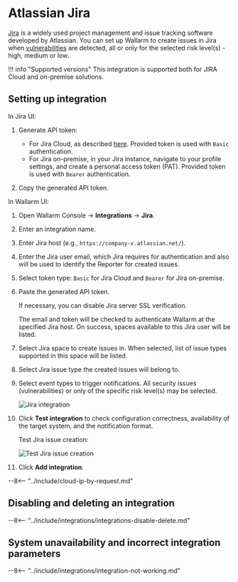 # Atlassian Jira

[Jira](https://www.atlassian.com/software/jira) is a widely used project management and issue tracking software developed by Atlassian. You can set up Wallarm to create issues in Jira when [vulnerabilities](../../../glossary-en.md#vulnerability) are detected, all or only for the selected risk level(s) - high, medium or low.

!!! info "Supported versions"
    This integration is supported both for JIRA Cloud and on-premise solutions.

## Setting up integration

In Jira UI: 

1. Generate API token: 

    * For Jira Cloud, as described [here](https://support.atlassian.com/atlassian-account/docs/manage-api-tokens-for-your-atlassian-account/#Create-an-API-token). Provided token is used with `Basic` authentication.
    * For Jira on-premise, in your Jira instance, navigate to your profile settings, and create a personal access token (PAT). Provided token is used with `Bearer` authentication.

1. Copy the generated API token.

In Wallarm UI:

1. Open Wallarm Console → **Integrations** → **Jira**.
1. Enter an integration name.
1. Enter Jira host (e.g., `https://company-x.atlassian.net/`).
1. Enter the Jira user email, which Jira requires for authentication and also will be used to identify the Reporter for created issues.
1. Select token type: `Basic` for Jira Cloud and `Bearer` for Jira on-premise.
1. Paste the generated API token.

    If necessary, you can disable Jira server SSL verification.

    The email and token will be checked to authenticate Wallarm at the specified Jira host. On success, spaces available to this Jira user will be listed.

1. Select Jira space to create issues in. When selected, list of issue types supported in this space will be listed.
1. Select Jira issue type the created issues will belong to.
1. Select event types to trigger notifications. All security issues (vulnerabilities) or only of the specific risk level(s) may be selected.

    ![Jira integration](../../../images/user-guides/settings/integrations/add-jira-integration.png)

1. Click **Test integration** to check configuration correctness, availability of the target system, and the notification format.

    Test Jira issue creation:

    ![Test Jira issue creation](../../../images/user-guides/settings/integrations/test-jira-issue-creation.png)

1. Click **Add integration**.

--8<-- "../include/cloud-ip-by-request.md"

## Disabling and deleting an integration

--8<-- "../include/integrations/integrations-disable-delete.md"

## System unavailability and incorrect integration parameters

--8<-- "../include/integrations/integration-not-working.md"
